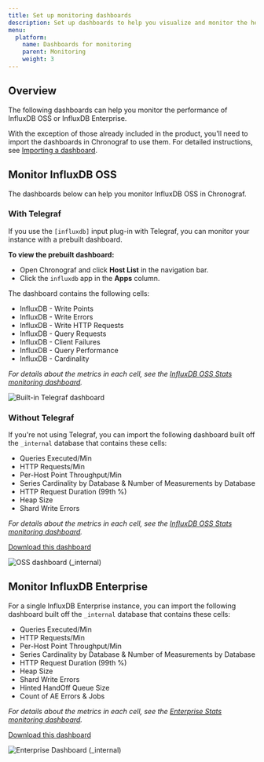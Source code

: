 ```yaml
---
title: Set up monitoring dashboards
description: Set up dashboards to help you visualize and monitor the health and performance of your InfluxData TICK stack.
menu:
  platform:
    name: Dashboards for monitoring
    parent: Monitoring
    weight: 3
---
```

## Overview

The following dashboards can help you monitor the performance of InfluxDB OSS or InfluxDB Enterprise.

With the exception of those already included in the product, you'll need to import the dashboards in Chronograf to use them.
For detailed instructions, see [Importing a dashboard](/chronograf/latest/administration/import-export-dashboards/#importing-a-dashboard).

## Monitor InfluxDB OSS

The dashboards below can help you monitor InfluxDB OSS in Chronograf.

### With Telegraf
If you use the `[influxdb]` input plug-in with Telegraf, you can monitor your instance with a prebuilt dashboard.

**To view the prebuilt dashboard:**  

* Open Chronograf and click **Host List** in the navigation bar.
* Click the `influxdb` app in the **Apps** column.

The dashboard contains the following cells:  

* InfluxDB - Write Points
* InfluxDB - Write Errors
* InfluxDB - Write HTTP Requests
* InfluxDB - Query Requests
* InfluxDB - Client Failures
* InfluxDB - Query Performance
* InfluxDB - Cardinality

_For details about the metrics in each cell, see the [InfluxDB OSS Stats monitoring dashboard](/platform/monitoring/monitoring-dashboards/dashboard-oss-monitoring)._

![Built-in Telegraf dashboard](/img/platform/platform-dashboard-oss-telegraf.png)

### Without Telegraf

If you're not using Telegraf, you can import the following dashboard built off the `_internal` database that contains these cells:

* Queries Executed/Min
* HTTP Requests/Min
* Per-Host Point Throughput/Min
* Series Cardinality by Database & Number of Measurements by Database
* HTTP Request Duration (99th %)
* Heap Size
* Shard Write Errors

_For details about the metrics in each cell, see the [InfluxDB OSS Stats monitoring dashboard](/platform/monitoring/monitoring-dashboards/dashboard-oss-monitoring)._

<a class="btn download" href="/downloads/dashboard-influxdb-oss-stats_internal.json" target="\_blank">Download this dashboard</a>

![OSS dashboard (_internal)](/img/platform/platform-dashboard-oss-internal.png)

## Monitor InfluxDB Enterprise

For a single InfluxDB Enterprise instance, you can import the following dashboard built off the `_internal` database that contains these cells:

* Queries Executed/Min
* HTTP Requests/Min
* Per-Host Point Throughput/Min
* Series Cardinality by Database & Number of Measurements by Database
* HTTP Request Duration (99th %)
* Heap Size
* Shard Write Errors
* Hinted HandOff Queue Size
* Count of AE Errors & Jobs

_For details about the metrics in each cell, see the [Enterprise Stats monitoring dashboard](/platform/monitoring/monitoring-dashboards/dashboard-enterprise-monitoring)._

<a class="btn download" href="/downloads/dashboard-influxdb-enterprise-cluster-stats_internal.json" target="\_blank">Download this dashboard</a>

![Enterprise Dashboard (_internal)](/img/platform/platform-dashboard-enterprise-internal.png.png)
